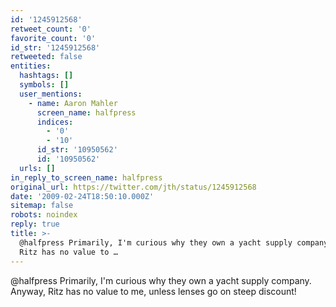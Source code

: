 ```yaml
---
id: '1245912568'
retweet_count: '0'
favorite_count: '0'
id_str: '1245912568'
retweeted: false
entities:
  hashtags: []
  symbols: []
  user_mentions:
    - name: Aaron Mahler
      screen_name: halfpress
      indices:
        - '0'
        - '10'
      id_str: '10950562'
      id: '10950562'
  urls: []
in_reply_to_screen_name: halfpress
original_url: https://twitter.com/jth/status/1245912568
date: '2009-02-24T18:50:10.000Z'
sitemap: false
robots: noindex
reply: true
title: >-
  @halfpress Primarily, I'm curious why they own a yacht supply company. Anyway,
  Ritz has no value to …
---
```


@halfpress Primarily, I'm curious why they own a yacht supply company. Anyway, Ritz has no value to me, unless lenses go on steep discount!